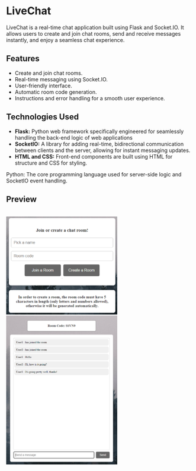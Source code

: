 # LiveChat

LiveChat is a real-time chat application built using Flask and Socket.IO. It allows users to create and join chat rooms, send and receive messages instantly, and enjoy a seamless chat experience.

## Features

- Create and join chat rooms.
- Real-time messaging using Socket.IO.
- User-friendly interface.
- Automatic room code generation.
- Instructions and error handling for a smooth user experience.

## Technologies Used

- **Flask:** Python web framework specifically engineered for seamlessly handling the back-end logic of web applications
- **SocketIO:** A library for adding real-time, bidirectional communication between clients and the server, allowing for instant messaging updates.
- **HTML and CSS:** Front-end components are built using HTML for structure and CSS for styling.

Python: The core programming language used for server-side logic and SocketIO event handling.

## Preview
<br>
<img src="extras/Screenshot_1.png" width="300">
<br>
<img src="extras/Screenshot_2.png" width="300">
